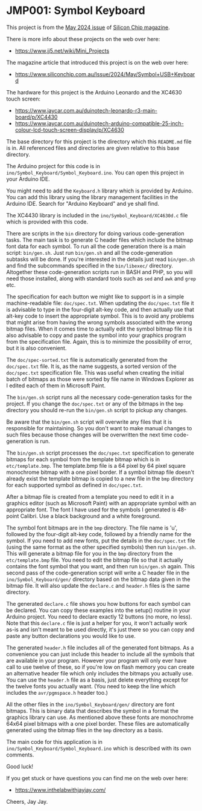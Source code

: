 # JMP001: Symbol Keyboard

This project is from the
[May 2024 issue](https://www.siliconchip.com.au/Issue/2024/May)
of
[Silicon Chip magazine](https://www.siliconchip.com.au/).

There is more info about these projects on the web over here:

- https://www.jj5.net/wiki/Mini_Projects

The magazine article that introduced this project is on the web over here:

- https://www.siliconchip.com.au/Issue/2024/May/Symbol+USB+Keyboard

The hardware for this project is the Arduino Leonardo and the XC4630 touch screen:

- https://www.jaycar.com.au/duinotech-leonardo-r3-main-board/p/XC4430
- https://www.jaycar.com.au/duinotech-arduino-compatible-25-inch-colour-lcd-touch-screen-display/p/XC4630

The base directory for this project is the directory which this `README.md` file is in. All referenced files and directories
are given relative to this base directory.

The Arduino project for this code is in `ino/Symbol_Keyboard/Symbol_Keyboard.ino`. You can open this project in your
Arduino IDE.

You might need to add the `Keyboard.h` library which is provided by Arduino. You can add this library using the library
management facilities in the Arduino IDE. Search for "Arduino Keyboard" and ye shall find.

The XC4430 library is included in the `ino/Symbol_Keyboard/XC4630d.c` file which is provided with this code.

There are scripts in the `bin` directory for doing various code-generation tasks. The main task is to generate C header
files which include the bitmap font data for each symbol. To run all the code generation there is a main script:
`bin/gen.sh`. Just run `bin/gen.sh` and all the code-generation subtasks will be done. If you're interested in the
details just read `bin/gen.sh` and find the subcommands specified in the `bin/libexec/` directory. Altogether these
code-generation scripts run in BASH and PHP, so you will need those installed, along with standard tools such as `sed` and
`awk` and `grep` etc.

The specification for each button we might like to support is in a simple machine-readable file: `doc/spec.txt`. When
updating the `doc/spec.txt` file it is advisable to type in the four-digit alt-key code, and then actually use that alt-key
code to insert the appropriate symbol. This is to avoid any problems that might arise from having the wrong symbols
associated with the wrong bitmap files. When it comes time to actually edit the symbol bitmap file it is also advisable
to copy and paste the symbol into your graphics program from the specification file. Again, this is to minimize the
possibility of error, but it is also convenient.

The `doc/spec-sorted.txt` file is automatically generated from the `doc/spec.txt` file. It is, as the name suggests, a
sorted version of the `doc/spec.txt` specification file. This was useful when creating the initial batch of bitmaps as those
were sorted by file name in Windows Explorer as I edited each of them in Microsoft Paint.

The `bin/gen.sh` script runs all the necessary code-generation tasks for the project. If you change the `doc/spec.txt` or
any of the bitmaps in the `bmp` directory you should re-run the `bin/gen.sh` script to pickup any changes.

Be aware that the `bin/gen.sh` script will overwrite any files that it is responsible for maintaining. So you don't want to
make manual changes to such files because those changes will be overwritten the next time code-generation is run.

The `bin/gen.sh` script processes the `doc/spec.txt` specification to generate bitmaps for each symbol from the template
bitmap which is in `etc/template.bmp`. The template.bmp file is a 64 pixel by 64 pixel square monochrome bitmap with a one
pixel border. If a symbol bitmap file doesn't already exist the template bitmap is copied to a new file in the `bmp`
directory for each supported symbol as defined in `doc/spec.txt`.

After a bitmap file is created from a template you need to edit it in a graphics editor (such as Microsoft Paint) with an
appropriate symbol with an appropriate font. The font I have used for the symbols I generated is 48-point Calibri. Use a
black background and a white foreground.

The symbol font bitmaps are in the `bmp` directory. The file name is 'u', followed by the four-digit alt-key code, followed
by a friendly name for the symbol. If you need to add new fonts, put the details in the `doc/spec.txt` file (using the same
format as the other specified symbols) then run `bin/gen.sh`. This will generate a bitmap file for you in the `bmp`
directory from the `etc/template.bmp` file. You need to edit the bitmap file so that it actually contains the font symbol
that you want, and then run `bin/gen.sh` again. This second pass of the code-generation script will write a C header file
in the `ino/Symbol_Keyboard/gen/` directory based on the bitmap data given in the bitmap file. It will also update the
`declare.c` and `header.h` files is the same directory.

The generated `declare.c` file shows you how buttons for each symbol can be declared. You can copy these examples into the
setup() routine in your Arduino project. You need to declare exactly 12 buttons (no more, no less). Note that this
`declare.c` file is just a helper for you, it won't actually work as-is and isn't meant to be used directly, it's just there
so you can copy and paste any button declarations you would like to use.

The generated `header.h` file includes all of the generated font bitmaps. As a convenience you can just include this header
to include all the symbols that are available in your program. However your program will only ever have call to use twelve
of these, so if you're low on flash memory you can create an alternative header file which only includes the bitmaps you
actually use. You can use the `header.h` file as a basis, just delete everything except for the twelve fonts you actually
want. (You need to keep the line which includes the `avr/pgmspace.h` header too.)

All the other files in the `ino/Symbol_Keyboard/gen/` directory are font bitmaps. This is binary data that describes the
symbol in a format the graphics library can use. As mentioned above these fonts are monochrome 64x64 pixel bitmaps with a
one pixel border. These files are automatically generated using the bitmap files in the `bmp` directory as a basis.

The main code for this application is in `ino/Symbol_Keyboard/Symbol_Keyboard.ino` which is described with its own comments.

Good luck!

If you get stuck or have questions you can find me on the web over here:

- https://www.inthelabwithjayjay.com/

Cheers,
Jay Jay.
